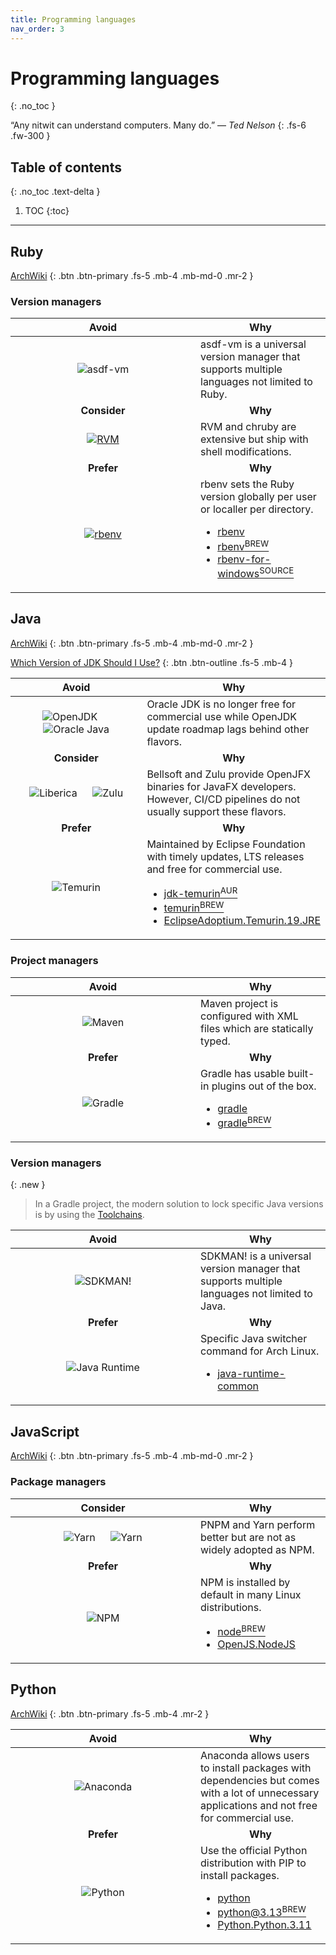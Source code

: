 ```yaml
---
title: Programming languages
nav_order: 3
---
```


# Programming languages
{: .no_toc }

&ldquo;Any nitwit can understand computers. Many do.&rdquo;
&mdash; *Ted Nelson*
{: .fs-6 .fw-300 }

## Table of contents
{: .no_toc .text-delta }

1. TOC
{:toc}

---

## Ruby

[ArchWiki](https://wiki.archlinux.org/title/Ruby)
{: .btn .btn-primary .fs-5 .mb-4 .mb-md-0 .mr-2 }

### Version managers

<div class="code-example" markdown="1">
  <table>
    <thead>
      <tr>
        <th style="text-align: center; width: 280px;">Avoid</th>
        <th style="text-align: center;">Why</th>
      </tr>
    </thead>
    <tbody>
      <tr>
        <td style="text-align: center;">
          <img
            alt="asdf-vm"
            title="asdf-vm"
            src="../../images/languages_asdf_vm.png"/>
        </td>
        <td style="text-align: left;">
          asdf-vm is a universal version manager that supports multiple
          languages not limited to Ruby.
        </td>
      </tr>
      <tr>
        <td style="text-align: center;"><b>Consider</b></td>
        <td style="text-align: center;"><b>Why</b></td>
      </tr>
      <tr>
        <td style="text-align: center;">
          <a href="https://wiki.archlinux.org/title/RVM">
            <img
              alt="RVM"
              title="RVM"
              src="../../images/languages_rvm.png"/>
          </a>
        </td>
        <td style="text-align: left;">
          RVM and chruby are extensive but ship with shell modifications.
        </td>
      </tr>
      <tr>
        <td style="text-align: center;"><b>Prefer</b></td>
        <td style="text-align: center;"><b>Why</b></td>
      </tr>
      <tr>
        <td style="text-align: center;">
          <a href="https://wiki.archlinux.org/title/rbenv">
            <img
              alt="rbenv"
              title="rbenv"
              src="../../images/languages_rbenv.png"/>
          </a>
        </td>
        <td style="text-align: left;">
          rbenv sets the Ruby version globally per user or localler per
          directory.
          <ul>
            <li>
              <a href="https://archlinux.org/packages/extra/any/rbenv">
                rbenv
              </a>
            </li>
            <li>
              <a href="https://formulae.brew.sh/formula/rbenv">
                rbenv<sup>BREW</sup>
              </a>
            </li>
            <li>
              <a href="https://github.com/RubyMetric/rbenv-for-windows/">
                rbenv-for-windows<sup>SOURCE</sup>
              </a>
            </li>
          </ul>
        </td>
      </tr>
    </tbody>
  </table>
</div>

## Java

[ArchWiki](https://wiki.archlinux.org/title/Java)
{: .btn .btn-primary .fs-5 .mb-4 .mb-md-0 .mr-2 }

[Which Version of JDK Should I Use?](https://whichjdk.com/)
{: .btn .btn-outline .fs-5 .mb-4 }

<div class="code-example" markdown="1">
  <table>
    <thead>
      <tr>
        <th style="text-align: center; width: 280px;">Avoid</th>
        <th style="text-align: center;">Why</th>
      </tr>
    </thead>
    <tbody>
      <tr>
        <td style="text-align: center;">
          <img
            alt="OpenJDK"
            title="OpenJDK"
            src="../../images/languages_openjdk.svg"/>
          &emsp;
          <img
            alt="Oracle Java"
            title="Oracle Java"
            src="../../images/languages_oracle_java.svg"/>
        </td>
        <td style="text-align: left;">
          Oracle JDK is no longer free for commercial use while OpenJDK update
          roadmap lags behind other flavors.
        </td>
      </tr>
      <tr>
        <td style="text-align: center;"><b>Consider</b></td>
        <td style="text-align: center;"><b>Why</b></td>
      </tr>
      <tr>
        <td style="text-align: center;">
          <img
            alt="Liberica"
            title="Liberica"
            src="../../images/languages_liberica.svg"/>
          &emsp;
          <img
            alt="Zulu"
            title="Zulu"
            src="../../images/languages_zulu.svg"/>
        </td>
        <td style="text-align: left;">
          Bellsoft and Zulu provide OpenJFX binaries for JavaFX developers.
          However, CI/CD pipelines do not usually support these flavors.
        </td>
      </tr>
      <tr>
        <td style="text-align: center;"><b>Prefer</b></td>
        <td style="text-align: center;"><b>Why</b></td>
      </tr>
      <tr>
        <td style="text-align: center;">
          <img
            alt="Temurin"
            title="Temurin"
            src="../../images/languages_temurin.svg"/>
        </td>
        <td style="text-align: left;">
          Maintained by Eclipse Foundation with timely updates, LTS releases
          and free for commercial use.
          <ul>
            <li>
              <a href="https://aur.archlinux.org/packages/jdk-temurin">
                jdk-temurin<sup>AUR</sup>
              </a>
            </li>
            <li>
              <a href="https://formulae.brew.sh/cask/temurin">
                temurin<sup>BREW</sup>
              </a>
            </li>
            <li>
              <a href="https://winget.run/pkg/EclipseAdoptium/Temurin.19.JRE">
                EclipseAdoptium.Temurin.19.JRE
              </a>
            </li>
          </ul>
        </td>
      </tr>
    </tbody>
  </table>
</div>

### Project managers

<div class="code-example" markdown="1">
  <table>
    <thead>
      <tr>
        <th style="text-align: center; width: 280px;">Avoid</th>
        <th style="text-align: center;">Why</th>
      </tr>
    </thead>
    <tbody>
      <tr>
        <td style="text-align: center;">
          <img
            alt="Maven"
            title="Maven"
            src="../../images/languages_maven.svg"/>
        </td>
        <td style="text-align: left;">
          Maven project is configured with XML files which are statically
          typed.
        </td>
      </tr>
      <tr>
        <td style="text-align: center;"><b>Prefer</b></td>
        <td style="text-align: center;"><b>Why</b></td>
      </tr>
      <tr>
        <td style="text-align: center;">
          <img
            alt="Gradle"
            title="Gradle"
            src="../../images/languages_gradle.svg"/>
        </td>
        <td style="text-align: left;">
          Gradle has usable built-in plugins out of the box.
          <ul>
            <li>
              <a href="https://archlinux.org/packages/extra/any/gradle">
                gradle
              </a>
            </li>
            <li>
              <a href="https://formulae.brew.sh/formula/gradle">
                gradle<sup>BREW</sup>
              </a>
            </li>
          </ul>
        </td>
      </tr>
    </tbody>
  </table>
</div>

### Version managers

{: .new }
> In a Gradle project, the modern solution to lock specific Java versions is by
  using the [Toolchains](https://docs.gradle.org/current/userguide/toolchains.html).

<div class="code-example" markdown="1">
  <table>
    <thead>
      <tr>
        <th style="text-align: center; width: 280px;">Avoid</th>
        <th style="text-align: center;">Why</th>
      </tr>
    </thead>
    <tbody>
      <tr>
        <td style="text-align: center;">
          <img
            alt="SDKMAN!"
            title="SDKMAN!"
            src="../../images/languages_sdkman.svg"/>
        </td>
        <td style="text-align: left;">
          SDKMAN! is a universal version manager that supports multiple
          languages not limited to Java.
        </td>
      </tr>
      <tr>
        <td style="text-align: center;"><b>Prefer</b></td>
        <td style="text-align: center;"><b>Why</b></td>
      </tr>
      <tr>
        <td style="text-align: center;">
          <img
            alt="Java Runtime"
            title="Java Runtime"
            src="../../images/languages_java_runtime.svg"/>
        </td>
        <td style="text-align: left;">
          Specific Java switcher command for Arch Linux.
          <ul>
            <li>
              <a href="https://archlinux.org/packages/extra/any/java-runtime-common">
                java-runtime-common
              </a>
            </li>
          </ul>
        </td>
      </tr>
    </tbody>
  </table>
</div>

## JavaScript

[ArchWiki](https://wiki.archlinux.org/title/Node.js)
{: .btn .btn-primary .fs-5 .mb-4 .mb-md-0 .mr-2 }

### Package managers

<div class="code-example" markdown="1">
  <table>
    <thead>
      <tr>
        <th style="text-align: center; width: 280px;">Consider</th>
        <th style="text-align: center;">Why</th>
      </tr>
    </thead>
    <tbody>
      <tr>
        <td style="text-align: center;">
          <img
            alt="Yarn"
            title="Yarn"
            src="../../images/languages_pnpm.svg"/>
          &emsp;
          <img
            alt="Yarn"
            title="Yarn"
            src="../../images/languages_yarn.svg"/>
        </td>
        <td style="text-align: left;">
          PNPM and Yarn perform better but are not as widely adopted as NPM.
        </td>
      </tr>
      <tr>
        <td style="text-align: center;"><b>Prefer</b></td>
        <td style="text-align: center;"><b>Why</b></td>
      </tr>
      <tr>
        <td style="text-align: center;">
          <img
            alt="NPM"
            title="NPM"
            src="../../images/languages_npm.svg"/>
        </td>
        <td style="text-align: left;">
          NPM is installed by default in many Linux distributions.
          <ul>
            <li>
              <a href="https://formulae.brew.sh/formula/node">
                node<sup>BREW</sup>
              </a>
            </li>
            <li>
              <a href="https://winget.run/pkg/OpenJS/NodeJS">
                OpenJS.NodeJS
              </a>
            </li>
          </ul>
        </td>
      </tr>
    </tbody>
  </table>
</div>

## Python

[ArchWiki](https://wiki.archlinux.org/title/Python)
{: .btn .btn-primary .fs-5 .mb-4 .mr-2 }

<div class="code-example" markdown="1">
  <table>
    <thead>
      <tr>
        <th style="text-align: center; width: 280px;">Avoid</th>
        <th style="text-align: center;">Why</th>
      </tr>
    </thead>
    <tbody>
      <tr>
        <td style="text-align: center;">
          <img
            alt="Anaconda"
            title="Anaconda"
            src="../../images/languages_anaconda.svg"/>
        </td>
        <td style="text-align: left;">
          Anaconda allows users to install packages with dependencies but comes
          with a lot of unnecessary applications and not free for commercial
          use.
        </td>
      </tr>
      <tr>
        <td style="text-align: center;"><b>Prefer</b></td>
        <td style="text-align: center;"><b>Why</b></td>
      </tr>
      <tr>
        <td style="text-align: center;">
          <img
            alt="Python"
            title="Python"
            src="../../images/languages_python.svg"/>
        </td>
        <td style="text-align: left;">
          Use the official Python distribution with PIP to install packages.
          <ul>
            <li>
              <a href="https://archlinux.org/packages/core/x86_64/python">
                python
              </a>
            </li>
            <li>
              <a href="https://formulae.brew.sh/formula/python@3.13">
                python@3.13<sup>BREW</sup>
              </a>
            </li>
            <li>
              <a href="https://winget.run/pkg/Python/Python.3.11">
                Python.Python.3.11
              </a>
            </li>
          </ul>
        </td>
      </tr>
    </tbody>
  </table>
</div>

